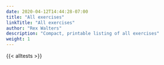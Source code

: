 ```yaml
---
date: 2020-04-12T14:44:28-07:00
title: "All exercises"
linkTitle: "All exercises"
author: "Rex Walters"
description: "Compact, printable listing of all exercises"
weight: 1
---
```

{{< alltests >}}
